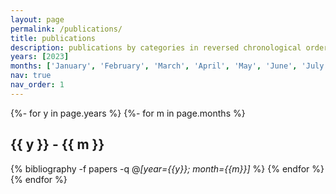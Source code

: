 ```yaml
---
layout: page
permalink: /publications/
title: publications
description: publications by categories in reversed chronological order. generated by jekyll-scholar.
years: [2023]
months: ['January', 'February', 'March', 'April', 'May', 'June', 'July', 'August', 'September', 'October', 'November', 'December']
nav: true
nav_order: 1
---
```

<!-- _pages/publications.md -->
<div class="publications">

{%- for y in page.years %}
  {%- for m in page.months %}
    <h2 class="month">{{ y }} - {{ m }}</h2>
    {% bibliography -f papers -q @*[year={{y}}; month={{m}}]* %}
  {% endfor %}
{% endfor %}

</div>
